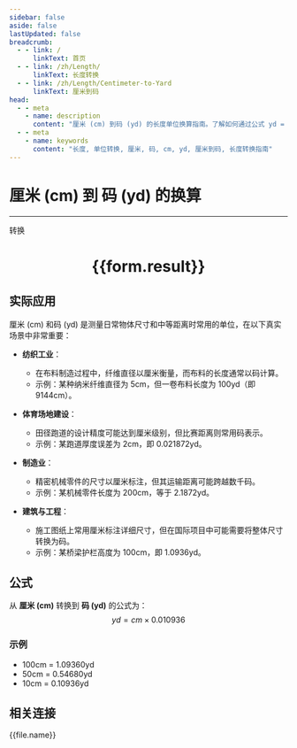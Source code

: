 ```yaml
---
sidebar: false
aside: false
lastUpdated: false
breadcrumb:
  - - link: /
      linkText: 首页
  - - link: /zh/Length/
      linkText: 长度转换
  - - link: /zh/Length/Centimeter-to-Yard
      linkText: 厘米到码
head:
  - - meta
    - name: description
      content: "厘米 (cm) 到码 (yd) 的长度单位换算指南。了解如何通过公式 yd = cm × 0.010936 转换为码。"
  - - meta
    - name: keywords
      content: "长度, 单位转换, 厘米, 码, cm, yd, 厘米到码, 长度转换指南"
---
```

# 厘米 (cm) 到 码 (yd) 的换算
---
<script setup>
import { onMounted, reactive, inject, ref } from 'vue'
import { NButton, NForm, NFormItem, NInput, NInputNumber, NSelect, NCard, useMessage,NGrid ,NGi } from 'naive-ui'
import { defineClientComponent } from 'vitepress'
import { Length } from '../../files';

const convert = inject('convert')

const form = reactive({
  number: null,
  result: '',
})

const convertHandler = () => {
  if (form.number !== null && !isNaN(form.number)) {
    const convertedValue = parseFloat(form.number) * 0.010936
    form.result = `${form.number}cm = ${convertedValue.toFixed(5)}yd`
  } else {
    form.result = '请输入有效的数值。'
  }
}
</script>

<n-form size="large" :model="form">
  <n-form-item label="厘米 (cm)">
    <n-input-number v-model:value="form.number" placeholder="输入厘米" style="width: 100%" />
  </n-form-item>
  <n-form-item>
    <n-button type="primary" @click="convertHandler" block>转换</n-button>
  </n-form-item>
</n-form>

<n-card  embedded :bordered="false" hoverable>
  <div  style="text-align:center">
    <h1>{{form.result}}</h1>
  </div>
</n-card>

## 实际应用

厘米 (cm) 和码 (yd) 是测量日常物体尺寸和中等距离时常用的单位，在以下真实场景中非常重要：

- **纺织工业**：
  - 在布料制造过程中，纤维直径以厘米衡量，而布料的长度通常以码计算。
  - 示例：某种纳米纤维直径为 5cm，但一卷布料长度为 100yd（即 9144cm）。

- **体育场地建设**：
  - 田径跑道的设计精度可能达到厘米级别，但比赛距离则常用码表示。
  - 示例：某跑道厚度误差为 2cm，即 0.021872yd。

- **制造业**：
  - 精密机械零件的尺寸以厘米标注，但其运输距离可能跨越数千码。
  - 示例：某机械零件长度为 200cm，等于 2.1872yd。

- **建筑与工程**：
  - 施工图纸上常用厘米标注详细尺寸，但在国际项目中可能需要将整体尺寸转换为码。
  - 示例：某桥梁护栏高度为 100cm，即 1.0936yd。

## 公式

从 **厘米 (cm)** 转换到 **码 (yd)** 的公式为：
$$ yd = cm \times 0.010936 $$

### 示例
- 100cm = 1.09360yd
- 50cm = 0.54680yd
- 10cm = 0.10936yd

## 相关连接
<n-grid x-gap="12" :cols="4">
  <n-gi v-for="(file, index) in Length" :key="index">
    <n-button
      text
      tag="a"
      :href="file.path"
      type="primary"
    >
      {{file.name}}
    </n-button>
  </n-gi>
</n-grid>